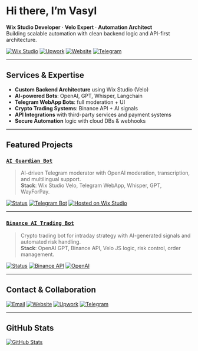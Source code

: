 # Hi there, I’m Vasyl

**Wix Studio Developer** · **Velo Expert** · **Automation Architect**  
Building scalable automation with clean backend logic and API-first architecture.

[![Wix Studio](https://img.shields.io/badge/Built%20with-Wix%20Studio-000000?style=flat&logo=wix&logoColor=white)](https://www.wix.com/studio)
[![Upwork](https://img.shields.io/badge/Available_on-Upwork-brightgreen?style=flat&logo=upwork)](https://www.upwork.com/freelancers/~017752a03bdc66874d)
[![Website](https://img.shields.io/badge/Website-365jpg.art-orange?style=flat&logo=googlechrome)](https://www.365jpg.art)
[![Telegram](https://img.shields.io/badge/Telegram-@studio365jpg-blue?style=flat&logo=telegram)](https://t.me/studio365jpg)

---

## Services & Expertise

- **Custom Backend Architecture** using Wix Studio (Velo)
- **AI-powered Bots**: OpenAI, GPT, Whisper, Langchain
- **Telegram WebApp Bots**: full moderation + UI
- **Crypto Trading Systems**: Binance API + AI signals
- **API Integrations** with third-party services and payment systems
- **Secure Automation** logic with cloud DBs & webhooks

---

## Featured Projects

### [`AI Guardian Bot`](https://github.com/Vasooook/ai-guardian-bot)
> AI-driven Telegram moderator with OpenAI moderation, transcription, and multilingual support.  
> **Stack**: Wix Studio Velo, Telegram WebApp, Whisper, GPT, WayForPay.

[![Status](https://img.shields.io/badge/Type-Private_Integration-blue?style=flat)]()
[![Telegram Bot](https://img.shields.io/badge/Platform-Telegram-blue?logo=telegram)]()
[![Hosted on Wix Studio](https://img.shields.io/badge/Hosted_on-Wix_Studio-000?logo=wix&logoColor=white)]()

---

### [`Binance AI Trading Bot`](https://github.com/Vasooook/binance-ai-trading-bot)
> Crypto trading bot for intraday strategy with AI-generated signals and automated risk handling.  
> **Stack**: OpenAI GPT, Binance API, Velo JS logic, risk control, order management.

[![Status](https://img.shields.io/badge/Type-Intraday_AI_Trader-green?style=flat)]()
[![Binance API](https://img.shields.io/badge/API-Binance-yellow?logo=binance)]()
[![OpenAI](https://img.shields.io/badge/AI-OpenAI-222222?logo=openai)]()

---

## Contact & Collaboration

[![Email](https://img.shields.io/badge/Email-support@365jpg.art-blue?style=flat&logo=gmail&logoColor=white)](mailto:support@365jpg.art)
[![Website](https://img.shields.io/badge/Website-365jpg.art-orange?style=flat&logo=googlechrome)](https://www.365jpg.art)
[![Upwork](https://img.shields.io/badge/Hire%20Me-Upwork-brightgreen?style=flat&logo=upwork)](https://www.upwork.com/freelancers/~017752a03bdc66874d)
[![Telegram](https://img.shields.io/badge/Telegram-@studio365jpg-0088cc?style=flat&logo=telegram&logoColor=white)](https://t.me/studio365jpg)

---

## GitHub Stats

[![GitHub Stats](https://github-readme-stats.vercel.app/api?username=vasooook&show_icons=true&hide_border=true&theme=default)](https://github.com/anuraghazra/github-readme-stats)
